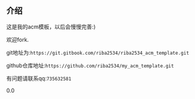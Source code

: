## 介绍

这是我的acm模板，以后会慢慢完善:)

欢迎fork.

git地址为:`https://git.gitbook.com/riba2534/riba2534_acm_template.git`

github仓库地址:`https://github.com/riba2534/my_acm_template.git`

有问题请联系qq:`735632581`

0.0

